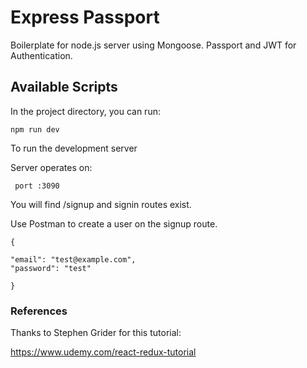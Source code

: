 # Express Passport

Boilerplate for node.js server using Mongoose. Passport and JWT for Authentication.

## Available Scripts

In the project directory, you can run:

```
npm run dev
```

To run the development server

Server operates on:

```
 port :3090
```

You will find /signup and signin routes exist.

Use Postman to create a user on the signup route.

```
{

"email": "test@example.com",
"password": "test"

}
```

### References

Thanks to Stephen Grider for this tutorial:

https://www.udemy.com/react-redux-tutorial
